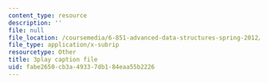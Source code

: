 ```yaml
---
content_type: resource
description: ''
file: null
file_location: /coursemedia/6-851-advanced-data-structures-spring-2012/fabe2650cb3a49337db184eaa55b2226_3e1ZF1L1VhY.srt
file_type: application/x-subrip
resourcetype: Other
title: 3play caption file
uid: fabe2650-cb3a-4933-7db1-84eaa55b2226
---
```

